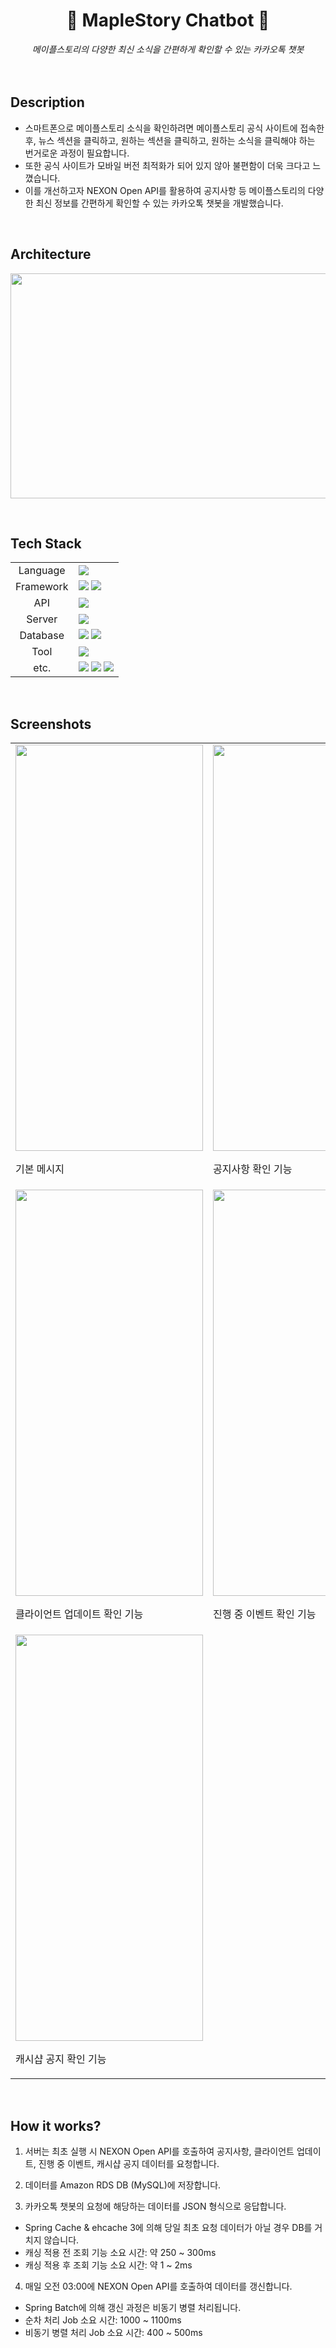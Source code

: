 <h1 align="center">🍄<strong> MapleStory Chatbot </strong>🍄</h1>

<div align="center">
  <em>메이플스토리의 다양한 최신 소식을 간편하게 확인할 수 있는 카카오톡 챗봇</em>
  <br><br>
</div>

<br>

## Description
- 스마트폰으로 메이플스토리 소식을 확인하려면 메이플스토리 공식 사이트에 접속한 후, 뉴스 섹션을 클릭하고, 원하는 섹션을 클릭하고, 원하는 소식을 클릭해야 하는 번거로운 과정이 필요합니다. <br>
- 또한 공식 사이트가 모바일 버전 최적화가 되어 있지 않아 불편함이 더욱 크다고 느꼈습니다. <br>
- 이를 개선하고자 NEXON Open API를 활용하여 공지사항 등 메이플스토리의 다양한 최신 정보를 간편하게 확인할 수 있는 카카오톡 챗봇을 개발했습니다.

<br>

## Architecture
<img width="600" height="360" src="https://github.com/user-attachments/assets/ba6f2e26-4d5e-4c6e-ae07-69039067219b"> <br>

<br>

## Tech Stack
<div>
    <table>
        <tr>
            <td colspan="2" align="center">
                Language
            </td>
            <td colspan="4">
                <img src="https://img.shields.io/badge/java-007396?style=for-the-badge&logo=openjdk&logoColor=white">
            </td>
        </tr>
        <tr>
            <td colspan="2" align="center">
                Framework
            </td>
            <td colspan="4">
                <img src="https://img.shields.io/badge/Spring Boot-6DB33F?style=for-the-badge&logo=springboot&logoColor=white">
                <img src="https://img.shields.io/badge/Spring Batch-6DB33F?style=for-the-badge&logo=spring&logoColor=white">
            </td>
        </tr>
        <tr>
            <td colspan="2" align="center">
                API
            </td>
            <td colspan="4">
                <img src="https://img.shields.io/badge/NEXON Open API-0054A3?style=for-the-badge&logo=nginx&logoColor=white"> 
            </td>
        </tr>
        <tr>
            <td colspan="2" align="center">
                Server
            </td>
            <td colspan="4">
                <img src="https://img.shields.io/badge/amazon ec2-FF9900?style=for-the-badge&logo=amazonec2&logoColor=white"> 
            </td>
        </tr>
        <tr>
            <td colspan="2" align="center">
                Database
            </td>
            <td colspan="4">
                <img src="https://img.shields.io/badge/Amazon RDS-527FFF?style=for-the-badge&logo=Amazon RDS&logoColor=white">
                <img src="https://img.shields.io/badge/MySQL-4479A1?style=for-the-badge&logo=MySQL&logoColor=white">
            </td>
        </tr>
        <tr>
            <td colspan="2" align="center">
                Tool
            </td>
            <td colspan="4">
                <img src="https://img.shields.io/badge/IntelliJ IDEA-000000?style=for-the-badge&logo=intellijidea&logoColor=white">
            </td>
        </tr>
        <tr>
            <td colspan="2" align="center">
                etc.
            </td>
            <td colspan="4">
                <img src="https://img.shields.io/badge/KakaoTalk-FFCD00?style=for-the-badge&logo=KakaoTalk&logoColor=black">
                <img src="https://img.shields.io/badge/FileZilla-BF0000?style=for-the-badge&logo=FileZilla&logoColor=white">
                <img src="https://img.shields.io/badge/postman-FF6C37?style=for-the-badge&logo=postman&logoColor=white">
            </td>
        </tr>
    </table>
</div>

<br>

## Screenshots

<table>
  <tr>
    <td><img src="https://github.com/user-attachments/assets/56b25cf4-592a-42d8-80ec-e499e599ee95" width="300" height="650"><p>기본 메시지</p></td>
    <td><img src="https://github.com/user-attachments/assets/58c9d89d-2d63-4438-8273-49524fdb2c40" height="650"><p>공지사항 확인 기능</p></td>
  </tr>
  <tr>
    <td><img src="https://github.com/user-attachments/assets/33069bc7-9fcd-4ef6-8249-19bc618ea721" width="300" height="650"><p>클라이언트 업데이트 확인 기능</p></td>
    <td><img src="https://github.com/user-attachments/assets/588d7d01-fb74-4e1c-af7d-30a60d751c71" width="300" height="650"><p>진행 중 이벤트 확인 기능</p></td>
  </tr>
  <tr>
    <td><img src="https://github.com/user-attachments/assets/67676158-3c02-4206-a723-f7162dc3bcb7" width="300" height="650"><p>캐시샵 공지 확인 기능</p></td>
  </tr>
</table>

<br>

## How it works?
1. 서버는 최초 실행 시 NEXON Open API를 호출하여 공지사항, 클라이언트 업데이트, 진행 중 이벤트, 캐시샵 공지 데이터를 요청합니다.

2. 데이터를 Amazon RDS DB (MySQL)에 저장합니다.

3. 카카오톡 챗봇의 요청에 해당하는 데이터를 JSON 형식으로 응답합니다.
- Spring Cache & ehcache 3에 의해 당일 최초 요청 데이터가 아닐 경우 DB를 거치지 않습니다.
- 캐싱 적용 전 조회 기능 소요 시간: 약 250 ~ 300ms
- 캐싱 적용 후 조회 기능 소요 시간: 약 1 ~ 2ms

4. 매일 오전 03:00에 NEXON Open API를 호출하여 데이터를 갱신합니다.
- Spring Batch에 의해 갱신 과정은 비동기 병렬 처리됩니다.
- 순차 처리 Job 소요 시간: 1000 ~ 1100ms
- 비동기 병렬 처리 Job 소요 시간: 400 ~ 500ms

<br>
